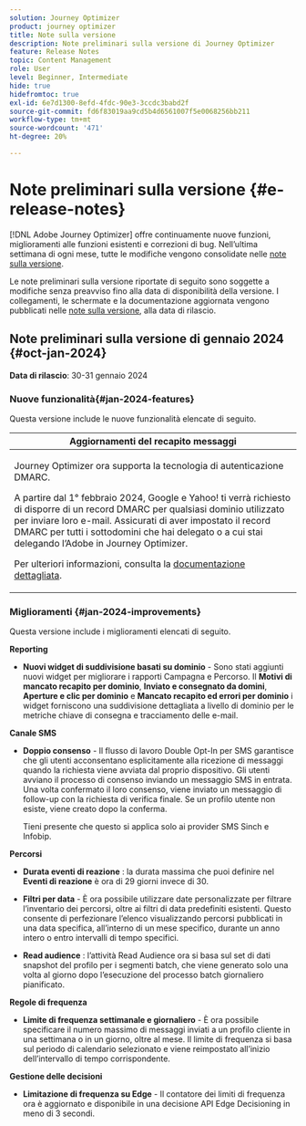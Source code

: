 ```yaml
---
solution: Journey Optimizer
product: journey optimizer
title: Note sulla versione
description: Note preliminari sulla versione di Journey Optimizer
feature: Release Notes
topic: Content Management
role: User
level: Beginner, Intermediate
hide: true
hidefromtoc: true
exl-id: 6e7d1300-8efd-4fdc-90e3-3ccdc3babd2f
source-git-commit: fd6f83019aa9cd5b4d6561007f5e0068256bb211
workflow-type: tm+mt
source-wordcount: '471'
ht-degree: 20%

---
```


# Note preliminari sulla versione {#e-release-notes}

[!DNL Adobe Journey Optimizer] offre continuamente nuove funzioni, miglioramenti alle funzioni esistenti e correzioni di bug. Nell’ultima settimana di ogni mese, tutte le modifiche vengono consolidate nelle [note sulla versione](release-notes.md).

Le note preliminari sulla versione riportate di seguito sono soggette a modifiche senza preavviso fino alla data di disponibilità della versione. I collegamenti, le schermate e la documentazione aggiornata vengono pubblicati nelle [note sulla versione](release-notes.md), alla data di rilascio.

## Note preliminari sulla versione di gennaio 2024 {#oct-jan-2024}

**Data di rilascio**: 30-31 gennaio 2024

### Nuove funzionalità{#jan-2024-features}

Questa versione include le nuove funzionalità elencate di seguito.


<table>
<thead>
<tr>
<th><strong>Aggiornamenti del recapito messaggi</strong><br/></th>
</tr>
</thead>
<tbody>
<tr>
<td>
<p>Journey Optimizer ora supporta la tecnologia di autenticazione DMARC.</p>
<p>A partire dal 1° febbraio 2024, Google e Yahoo! ti verrà richiesto di disporre di un record DMARC per qualsiasi dominio utilizzato per inviare loro e-mail. Assicurati di aver impostato il record DMARC per tutti i sottodomini che hai delegato o a cui stai delegando l’Adobe in Journey Optimizer.</p>
<!--img src="assets/channel-reports.png"/-->
<p>Per ulteriori informazioni, consulta la <a href="../configuration/dmarc-record-update.md">documentazione dettagliata</a>.</p>
</tr>
</tbody>
</table>



### Miglioramenti {#jan-2024-improvements}

Questa versione include i miglioramenti elencati di seguito.

**Reporting**

* **Nuovi widget di suddivisione basati su dominio** - Sono stati aggiunti nuovi widget per migliorare i rapporti Campagna e Percorso. Il **Motivi di mancato recapito per dominio**, **Inviato e consegnato da domini**, **Aperture e clic per dominio** e **Mancato recapito ed errori per dominio** i widget forniscono una suddivisione dettagliata a livello di dominio per le metriche chiave di consegna e tracciamento delle e-mail.

**Canale SMS**

* **Doppio consenso** - Il flusso di lavoro Double Opt-In per SMS garantisce che gli utenti acconsentano esplicitamente alla ricezione di messaggi quando la richiesta viene avviata dal proprio dispositivo. Gli utenti avviano il processo di consenso inviando un messaggio SMS in entrata. Una volta confermato il loro consenso, viene inviato un messaggio di follow-up con la richiesta di verifica finale. Se un profilo utente non esiste, viene creato dopo la conferma.

  Tieni presente che questo si applica solo ai provider SMS Sinch e Infobip.

**Percorsi**

* **Durata eventi di reazione** : la durata massima che puoi definire nel **Eventi di reazione** è ora di 29 giorni invece di 30.

* **Filtri per data** - È ora possibile utilizzare date personalizzate per filtrare l’inventario dei percorsi, oltre ai filtri di data predefiniti esistenti. Questo consente di perfezionare l’elenco visualizzando percorsi pubblicati in una data specifica, all’interno di un mese specifico, durante un anno intero o entro intervalli di tempo specifici.

* **Read audience**  : l’attività Read Audience ora si basa sul set di dati snapshot del profilo per i segmenti batch, che viene generato solo una volta al giorno dopo l’esecuzione del processo batch giornaliero pianificato.

**Regole di frequenza**

* **Limite di frequenza settimanale e giornaliero** - È ora possibile specificare il numero massimo di messaggi inviati a un profilo cliente in una settimana o in un giorno, oltre al mese. Il limite di frequenza si basa sul periodo di calendario selezionato e viene reimpostato all’inizio dell’intervallo di tempo corrispondente.


**Gestione delle decisioni**

* **Limitazione di frequenza su Edge** - Il contatore dei limiti di frequenza ora è aggiornato e disponibile in una decisione API Edge Decisioning in meno di 3 secondi.